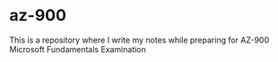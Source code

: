 # az-900
This is a repository where I write my notes while preparing for AZ-900 Microsoft Fundamentals Examination
